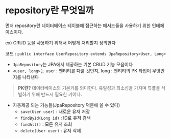 # repository란 무엇일까
먼저 repository란 데이터베이스 테이블에 접근하는 메서드들을 사용하기 위한 인테페이스이다.

ex) CRUD 등을 사용하기 위해서 어떻게 처리할지 정의한다


코드 : ``public interface UserRepository extends JpaRepository<User, Long>``
-  ``JpaRepository``는 JPA에서 제공하는 기본 CRUD 기능 모음이다
- ``<user, long>``는 user : 엔티티를 다룰 것인지, long : 엔티티의 PK 타입이 무엇인지를 나타낸다
> **PK란?** 데이터베이스의 기본키를 의미한다. 유일성과 최소성을 가지며 튜플을 식별하기 위해 반드시 필요한 키이다.

- 자동제공 되는 기능들(JpaRepository 덕분에 쓸 수 있다)
    - ``save(User user)`` : 새로운 유저 저장
    - ``findById(Long id)`` : ID로 유저 검색 
    - ``findAll()`` : 모든 유저 조회
    - ``delete(User user)`` : 유저 삭제